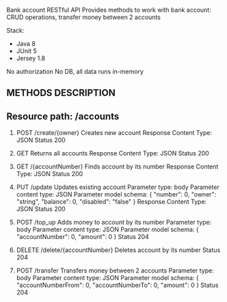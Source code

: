 Bank account RESTful API
Provides methods to work with bank account: CRUD operations, transfer money between 2 accounts

Stack:
- Java 8
- JUnit 5
- Jersey 1.8

No authorization
No DB, all data runs in-memory


METHODS DESCRIPTION
------------------------
Resource path: /accounts
------------------------

1. POST /create/{owner}
Creates new account
Response Content Type: JSON
Status 200

2. GET
Returns all accounts
Response Content Type: JSON
Status 200

3. GET /{accountNumber}
Finds account by its number
Response Content Type: JSON
Status 200

4. PUT /update
Updates existing account
Parameter type: body
Parameter content type: JSON
Parameter model schema:
{
    "number": 0,
    "owner": "string",
    "balance": 0,
    "disabled": "false"
}
Response Content Type: JSON
Status 200

5. POST /top_up
Adds money to account by its number
Parameter type: body
Parameter content type: JSON
Parameter model schema:
{
    "accountNumber": 0,
    "amount": 0
}
Status 204

6. DELETE /delete/{accountNumber}
Deletes account by its number
Status 204

7. POST /transfer
Transfers money between 2 accounts
Parameter type: body
Parameter content type: JSON
Parameter model schema:
{
    "accountNumberFrom": 0,
    "accountNumberTo": 0,
    "amount": 0
}
Status 204
